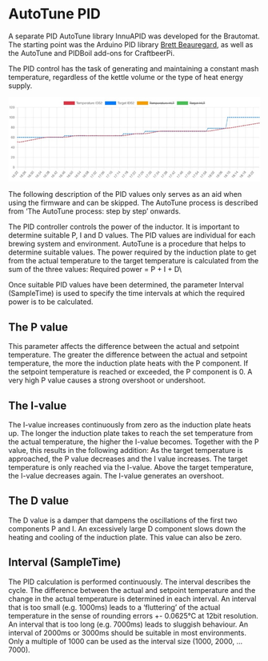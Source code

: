 # AutoTune PID

A separate PID AutoTune library InnuAPID was developed for the Brautomat. The starting point was the Arduino PID library [Brett Beauregard](https://github.com/br3ttb/Arduino-PID-Library), as well as the AutoTune and PIDBoil add-ons for CraftbeerPi.

The PID control has the task of generating and maintaining a constant mash temperature, regardless of the kettle volume or the type of heat energy supply.

![AutoTune4](/docs/img/IDS-AutoTune-Ziel.jpg)

The following description of the PID values only serves as an aid when using the firmware and can be skipped. The AutoTune process is described from ‘The AutoTune process: step by step’ onwards.

The PID controller controls the power of the inductor. It is important to determine suitable P, I and D values. The PID values are individual for each brewing system and environment. AutoTune is a procedure that helps to determine suitable values. The power required by the induction plate to get from the actual temperature to the target temperature is calculated from the sum of the three values: Required power = P + I + D\

Once suitable PID values have been determined, the parameter Interval (SampleTime) is used to specify the time intervals at which the required power is to be calculated.

## The P value

This parameter affects the difference between the actual and setpoint temperature. The greater the difference between the actual and setpoint temperature, the more the induction plate heats with the P component. If the setpoint temperature is reached or exceeded, the P component is 0. A very high P value causes a strong overshoot or undershoot.

## The I-value

The I-value increases continuously from zero as the induction plate heats up. The longer the induction plate takes to reach the set temperature from the actual temperature, the higher the I-value becomes. Together with the P value, this results in the following addition: As the target temperature is approached, the P value decreases and the I value increases. The target temperature is only reached via the I-value. Above the target temperature, the I-value decreases again. The I-value generates an overshoot.

## The D value

The D value is a damper that dampens the oscillations of the first two components P and I. An excessively large D component slows down the heating and cooling of the induction plate. This value can also be zero.

## Interval (SampleTime)

The PID calculation is performed continuously. The interval describes the cycle. The difference between the actual and setpoint temperature and the change in the actual temperature is determined in each interval. An interval that is too small (e.g. 1000ms) leads to a ‘fluttering’ of the actual temperature in the sense of rounding errors +- 0.0625°C at 12bit resolution. An interval that is too long (e.g. 7000ms) leads to sluggish behaviour. An interval of 2000ms or 3000ms should be suitable in most environments. Only a multiple of 1000 can be used as the interval size (1000, 2000, ... 7000).

